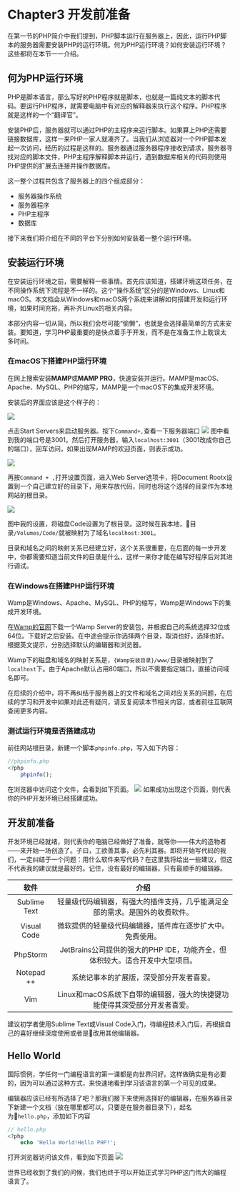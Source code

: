 # Chapter3 开发前准备

在第一节的PHP简介中我们提到，PHP脚本运行在服务器上，因此，运行PHP脚本的服务器需要安装PHP的运行环境。何为PHP运行环境？如何安装运行环境？这些都将在本节一一介绍。

## 何为PHP运行环境
PHP是脚本语言，那么写好的PHP程序就是脚本，也就是一篇纯文本的脚本代码。要运行PHP程序，就需要电脑中有对应的解释器来执行这个程序。PHP程序就是这样的一个“翻译官”。

安装PHP后，服务器就可以通过PHP的主程序来运行脚本。如果算上PHP还需要链接数据库，这样一来PHP一家人就凑齐了。当我们从浏览器对一个PHP脚本发起一次访问，经历的过程是这样的。服务器通过服务器程序接收到请求，服务器寻找对应的脚本文件，PHP主程序解释脚本并运行，遇到数据库相关的代码则使用PHP提供的扩展去连接并操作数据库。

这一整个过程共包含了服务器上的四个组成部分：
+ 服务器操作系统
+ 服务器程序
+ PHP主程序
+ 数据库

接下来我们将介绍在不同的平台下分别如何安装着一整个运行环境。

## 安装运行环境
在安装运行环境之前，需要解释一些事情。首先应该知道，搭建环境这项任务，在不同操作系统下流程是不一样的。这个“操作系统”区分的是Windows、Linux和macOS。本文档会从Windows和macOS两个系统来讲解如何搭建开发和运行环境，如果时间充裕，再补齐Linux的相关内容。

本部分内容一切从简，所以我们会尽可能“偷懒”，也就是会选择最简单的方式来安装。要知道，学习PHP最重要的是快点着手于开发，而不是在准备工作上耽误太多时间。

### 在macOS下搭建PHP运行环境
在网上搜索安装**MAMP**或**MAMP PRO**，快速安装并运行。MAMP是macOS、Apache、MySQL、PHP的缩写，MAMP是一个macOS下的集成开发环境。

安装后的界面应该是这个样子的：

![](/pic/1-3-2.png)

点击Start Servers来启动服务器。按下`Command+,`查看一下服务器端口
![](/pic/1-3-3.png)
图中看到我的端口号是3001。然后打开服务器，输入`localhost:3001`（3001改成你自己的端口），回车访问，如果出现MAMP的欢迎页面，则表示成功。

![](/pic/1-3-4.png)

再按`Command + ,`打开设置页面，进入Web Server选项卡，将Document Rootx设置到一个自己建立好的目录下，用来存放代码，同时也将这个选择的目录作为本地网站的根目录。

![](/pic/1-3-5.png)

图中我的设置，将磁盘Code设置为了根目录。这时候在我本地，目录`/Volumes/Code/`就被映射为了域名`localhost:3001`。

目录和域名之间的映射关系已经建立好，这个关系很重要，在后面的每一步开发中，你都需要知道当前文件的目录是什么，这样一来你才能在编写好程序后对其进行调试。

### 在Windows在搭建PHP运行环境
Wamp是Windows、Apache、MySQL、PHP的缩写，Wamp是Windows下的集成开发环境。

在[Wamp的官网](www.wampserver.com/en/)下载一个Wamp Server的安装包，并根据自己的系统选择32位或64位。下载好之后安装。在中途会提示你选择两个目录，取消也好，选择也好。根据英文提示，分别选择默认的编辑器和浏览器。

Wamp下的磁盘和域名的映射关系是，`{Wamp安装目录}/www/`目录被映射到了`localhost`下。由于Apache默认占用80端口，所以不需要指定端口，直接访问域名即可。

在后续的介绍中，将不再纠结于服务器上的文件和域名之间对应关系的问题，在后续的学习和开发中如果对此还有疑问，请反复阅读本节相关内容，或者前往互联网查阅更多内容。

### 测试运行环境是否搭建成功
前往网站根目录，新建一个脚本`phpinfo.php`，写入如下内容：

```php
//phpinfo.php
<?php
	phpinfo();
```

在浏览器中访问这个文件，会看到如下页面。
![](pic/1-3-6.png)
如果成功出现这个页面，则代表你的PHP开发环境已经搭建成功。

## 开发前准备
开发环境已经就绪，则代表你的电脑已经做好了准备，就等你——伟大的造物者——来开始一场创造了。子曰，工欲善其事，必先利其器。即将开始写代码的我们，一定纠结于一个问题：用什么软件来写代码？在这里我将给出一些建议，但这不代表我的建议就是最好的。记住，没有最好的编辑器，只有最顺手的编辑器。

|软件|介绍|
|:--:|:--:|
|Sublime Text|轻量级代码编辑器，有强大的插件支持，几乎能满足全部的需求。是国外的收费软件。|
|Visual Code|微软提供的轻量级代码编辑器，插件库在逐步扩大中。免费使用。|
|PhpStorm|JetBrains公司提供的强大的PHP IDE，功能齐全，但体积较大。适合开发中大型项目。|
|Notepad ++|系统记事本的扩展版，深受部分开发者喜爱。|
|Vim|Linux和macOS系统下自带的编辑器，强大的快捷键功能使得其深受部分开发者喜爱。|

建议初学者使用Sublime Text或Visual Code入门，待编程技术入门后，再根据自己的喜好继续深度使用或者是改用其他编辑器。

## Hello World
国际惯例，学任何一门编程语言的第一课都是向世界问好。这样做确实是有必要的，因为可以通过这种方式，来快速地看到学习该语言的第一个可见的成果。

编辑器应该已经有所选择了吧？那我们接下来使用选择好的编辑器，在服务器目录下新建一个文档（放在哪里都可以，只要是在服务器目录下），起名为`hello.php`，添加如下内容

```php
// hello.php
<?php
	echo 'Hello World!Hello PHP!';
```

打开浏览器访问该文件，看到如下页面
![](/pic/1-3-7.png)

世界已经收到了我们的问候，我们也终于可以开始正式学习PHP这门伟大的编程语言了。